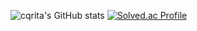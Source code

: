 ![cqrita's GitHub stats](https://github-readme-stats.vercel.app/api?username=cqrita&show_icons=true&theme=black)
[![Solved.ac Profile](http://mazassumnida.wtf/api/generate_badge?boj=cqrita)](https://solved.ac/cqrita)

